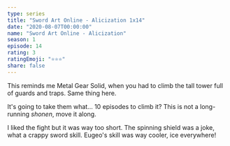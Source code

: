 ```yaml
---
type: series
title: "Sword Art Online - Alicization 1x14"
date: "2020-08-07T00:00:00"
name: "Sword Art Online - Alicization"
season: 1
episode: 14
rating: 3
ratingEmoji: "⭐️⭐️⭐️"
share: false
---
```


This reminds me Metal Gear Solid, when you had to climb the tall tower full of guards and traps. Same thing here.

It's going to take them what... 10 episodes to climb it? This is not a long-running _shonen_, move it along.

I liked the fight but it was way too short. The spinning shield was a joke, what a crappy sword skill. Eugeo's skill was way cooler, ice everywhere!
